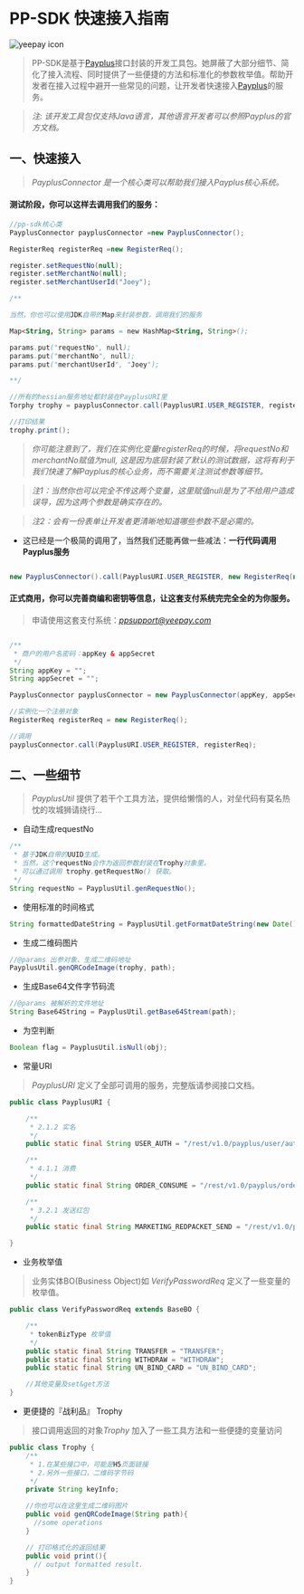 # PP-SDK 快速接入指南

![yeepay icon](http://www.yeepay.com/images/logo.png)

> PP-SDK是基于[Payplus](http://payplus.yeepay.com)接口封装的开发工具包。她屏蔽了大部分细节、简化了接入流程、同时提供了一些便捷的方法和标准化的参数枚举值。帮助开发者在接入过程中避开一些常见的问题，让开发者快速接入[Payplus](http://payplus.yeepay.com)的服务。  

> *注: 该开发工具包仅支持Java语言，其他语言开发者可以参照Payplus的官方文档。*

## 一、快速接入

> *PayplusConnector 是一个核心类可以帮助我们接入Payplus核心系统。*

#### 测试阶段，你可以这样去调用我们的服务：

```java
//pp-sdk核心类
PayplusConnector payplusConnector =new PayplusConnector();

RegisterReq registerReq =new RegisterReq();

register.setRequestNo(null);
register.setMerchantNo(null);
register.setMerchantUserId("Joey");

/**

当然，你也可以使用JDK自带的Map来封装参数，调用我们的服务

Map<String, String> params = new HashMap<String, String>();

params.put("requestNo", null);
params.put("merchantNo", null);
params.put("merchantUserId", "Joey");

**/

//所有的hessian服务地址都封装在PayplusURI里
Torphy trophy = payplusConnector.call(PayplusURI.USER_REGISTER, registerReq);

//打印结果
trophy.print();

```

>*你可能注意到了，我们在实例化变量registerReq的时候，将requestNo和merchantNo赋值为null, 这是因为底层封装了默认的测试数据，这将有利于我们快速了解Payplus的核心业务，而不需要关注测试参数等细节。*

>*注1：当然你也可以完全不传这两个变量，这里赋值null是为了不给用户造成误导，因为这两个参数是确实存在的。*

>*注2：会有一份表单让开发者更清晰地知道哪些参数不是必需的。*

* 这已经是一个极简的调用了，当然我们还能再做一些减法：**一行代码调用Payplus服务**

```java

new PayplusConnector().call(PayplusURI.USER_REGISTER, new RegisterReq(null, null, "Joey")).print();

```
#### 正式商用，你可以完善商编和密钥等信息，让这套支付系统完完全全的为你服务。

> 申请使用这套支付系统：*<ppsupport@yeepay.com>*

```java

/**
 * 商户的用户名密码：appKey & appSecret
 */
String appKey = "";
String appSecret = "";

PayplusConnector payplusConnector = new PayplusConnector(appKey, appSecret);

//实例化一个注册对象
RegisterReq registerReq = new RegisterReq();

//调用
payplusConnector.call(PayplusURI.USER_REGISTER, registerReq);

```

## 二、一些细节
>*PayplusUtil* 提供了若干个工具方法，提供给懒惰的人，对垒代码有莫名热忱的攻城狮请绕行...  

* 自动生成requestNo

```java
/**
 * 基于JDK自带的UUID生成。
 * 当然，这个requestNo会作为返回参数封装在Trophy对象里。
 * 可以通过调用 trophy.getRequestNo() 获取。
 */
String requestNo = PayplusUtil.genRequestNo();
```

* 使用标准的时间格式

```java
String formattedDateString = PayplusUtil.getFormatDateString(new Date());
```

* 生成二维码图片

```java
//@params 出参对象、生成二维码地址
PayplusUtil.genQRCodeImage(trophy, path);
```

* 生成Base64文件字节码流

```java
//@params 被解析的文件地址
String Base64String = PayplusUtil.getBase64Stream(path);
```

* 为空判断

```java
Boolean flag = PayplusUtil.isNull(obj);
```

* 常量URI  
> *PayplusURI* 定义了全部可调用的服务，完整版请参阅接口文档。

```java
public class PayplusURI {

    /**
     * 2.1.2 实名
     */
    public static final String USER_AUTH = "/rest/v1.0/payplus/user/auth";

    /**
     * 4.1.1 消费
     */
    public static final String ORDER_CONSUME = "/rest/v1.0/payplus/order/consume";

    /**
     * 3.2.1 发送红包
     */
    public static final String MARKETING_REDPACKET_SEND = "/rest/v1.0/payplus/merchant/sendRedPacket";

}

```

* 业务枚举值  

>业务实体BO(Business Object)如 *VerifyPasswordReq* 定义了一些变量的枚举值。

```java
public class VerifyPasswordReq extends BaseBO {

    /**
     * tokenBizType 枚举值
     */
    public static final String TRANSFER = "TRANSFER";
    public static final String WITHDRAW = "WITHDRAW";
    public static final String UN_BIND_CARD = "UN_BIND_CARD";

    //其他变量及set&get方法
}
```
* 更便捷的『战利品』 Trophy

>接口调用返回的对象*Trophy* 加入了一些工具方法和一些便捷的变量访问

```java
public class Trophy {
    /**
     * 1.在某些接口中，可能是H5页面链接
     * 2.另外一些接口，二维码字节码
     */
    private String keyInfo;

    //你也可以在这里生成二维码图片
    public void genQRCodeImage(String path){
      //some operations
    }

    // 打印格式化的返回结果
    public void print(){
      // output formatted result.
    }
}
```

